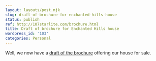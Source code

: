 ```yaml
---
layout: layouts/post.njk
slug: draft-of-brochure-for-enchanted-hills-house
status: publish
ref: http://107starlite.com/brochure.html
title: Draft of brochure for Enchanted Hills house
wordpress_id: '103'
categories: Personal
---
```


Well, we now have a [draft of the brochure](http://107starlite.com/brochure.html) offering our house for sale.
